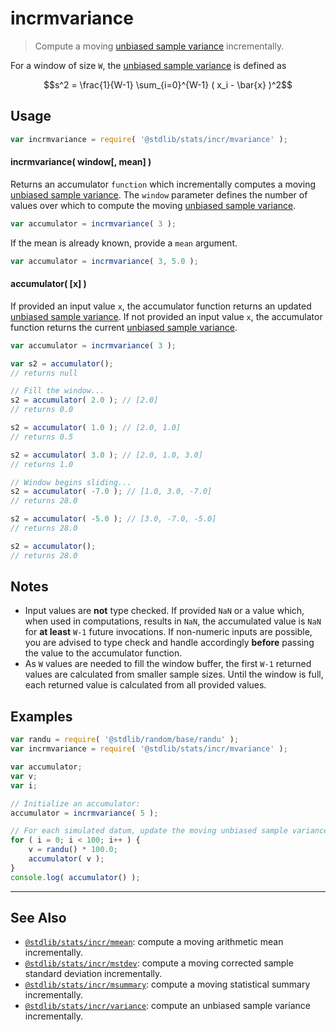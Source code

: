 <!--

@license Apache-2.0

Copyright (c) 2018 The Stdlib Authors.

Licensed under the Apache License, Version 2.0 (the "License");
you may not use this file except in compliance with the License.
You may obtain a copy of the License at

   http://www.apache.org/licenses/LICENSE-2.0

Unless required by applicable law or agreed to in writing, software
distributed under the License is distributed on an "AS IS" BASIS,
WITHOUT WARRANTIES OR CONDITIONS OF ANY KIND, either express or implied.
See the License for the specific language governing permissions and
limitations under the License.

-->

# incrmvariance

> Compute a moving [unbiased sample variance][sample-variance] incrementally.

<section class="intro">

For a window of size `W`, the [unbiased sample variance][sample-variance] is defined as

<!-- <equation class="equation" label="eq:unbiased_sample_variance" align="center" raw="s^2 = \frac{1}{W-1} \sum_{i=0}^{W-1} ( x_i - \bar{x} )^2" alt="Equation for the unbiased sample variance."> -->

```math
s^2 = \frac{1}{W-1} \sum_{i=0}^{W-1} ( x_i - \bar{x} )^2
```

<!-- <div class="equation" align="center" data-raw-text="s^2 = \frac{1}{W-1} \sum_{i=0}^{W-1} ( x_i - \bar{x} )^2" data-equation="eq:unbiased_sample_variance">
    <img src="https://cdn.jsdelivr.net/gh/stdlib-js/stdlib@49d8cabda84033d55d7b8069f19ee3dd8b8d1496/lib/node_modules/@stdlib/stats/incr/mvariance/docs/img/equation_unbiased_sample_variance.svg" alt="Equation for the unbiased sample variance.">
    <br>
</div> -->

<!-- </equation> -->

</section>

<!-- /.intro -->

<section class="usage">

## Usage

```javascript
var incrmvariance = require( '@stdlib/stats/incr/mvariance' );
```

#### incrmvariance( window\[, mean] )

Returns an accumulator `function` which incrementally computes a moving [unbiased sample variance][sample-variance]. The `window` parameter defines the number of values over which to compute the moving [unbiased sample variance][sample-variance].

```javascript
var accumulator = incrmvariance( 3 );
```

If the mean is already known, provide a `mean` argument.

```javascript
var accumulator = incrmvariance( 3, 5.0 );
```

#### accumulator( \[x] )

If provided an input value `x`, the accumulator function returns an updated [unbiased sample variance][sample-variance]. If not provided an input value `x`, the accumulator function returns the current [unbiased sample variance][sample-variance].

```javascript
var accumulator = incrmvariance( 3 );

var s2 = accumulator();
// returns null

// Fill the window...
s2 = accumulator( 2.0 ); // [2.0]
// returns 0.0

s2 = accumulator( 1.0 ); // [2.0, 1.0]
// returns 0.5

s2 = accumulator( 3.0 ); // [2.0, 1.0, 3.0]
// returns 1.0

// Window begins sliding...
s2 = accumulator( -7.0 ); // [1.0, 3.0, -7.0]
// returns 28.0

s2 = accumulator( -5.0 ); // [3.0, -7.0, -5.0]
// returns 28.0

s2 = accumulator();
// returns 28.0
```

</section>

<!-- /.usage -->

<section class="notes">

## Notes

-   Input values are **not** type checked. If provided `NaN` or a value which, when used in computations, results in `NaN`, the accumulated value is `NaN` for **at least** `W-1` future invocations. If non-numeric inputs are possible, you are advised to type check and handle accordingly **before** passing the value to the accumulator function.
-   As `W` values are needed to fill the window buffer, the first `W-1` returned values are calculated from smaller sample sizes. Until the window is full, each returned value is calculated from all provided values.

</section>

<!-- /.notes -->

<section class="examples">

## Examples

<!-- eslint no-undef: "error" -->

```javascript
var randu = require( '@stdlib/random/base/randu' );
var incrmvariance = require( '@stdlib/stats/incr/mvariance' );

var accumulator;
var v;
var i;

// Initialize an accumulator:
accumulator = incrmvariance( 5 );

// For each simulated datum, update the moving unbiased sample variance...
for ( i = 0; i < 100; i++ ) {
    v = randu() * 100.0;
    accumulator( v );
}
console.log( accumulator() );
```

</section>

<!-- /.examples -->

<!-- Section for related `stdlib` packages. Do not manually edit this section, as it is automatically populated. -->

<section class="related">

* * *

## See Also

-   <span class="package-name">[`@stdlib/stats/incr/mmean`][@stdlib/stats/incr/mmean]</span><span class="delimiter">: </span><span class="description">compute a moving arithmetic mean incrementally.</span>
-   <span class="package-name">[`@stdlib/stats/incr/mstdev`][@stdlib/stats/incr/mstdev]</span><span class="delimiter">: </span><span class="description">compute a moving corrected sample standard deviation incrementally.</span>
-   <span class="package-name">[`@stdlib/stats/incr/msummary`][@stdlib/stats/incr/msummary]</span><span class="delimiter">: </span><span class="description">compute a moving statistical summary incrementally.</span>
-   <span class="package-name">[`@stdlib/stats/incr/variance`][@stdlib/stats/incr/variance]</span><span class="delimiter">: </span><span class="description">compute an unbiased sample variance incrementally.</span>

</section>

<!-- /.related -->

<!-- Section for all links. Make sure to keep an empty line after the `section` element and another before the `/section` close. -->

<section class="links">

[sample-variance]: https://en.wikipedia.org/wiki/Variance

<!-- <related-links> -->

[@stdlib/stats/incr/mmean]: https://github.com/stdlib-js/stats/tree/main/incr/mmean

[@stdlib/stats/incr/mstdev]: https://github.com/stdlib-js/stats/tree/main/incr/mstdev

[@stdlib/stats/incr/msummary]: https://github.com/stdlib-js/stats/tree/main/incr/msummary

[@stdlib/stats/incr/variance]: https://github.com/stdlib-js/stats/tree/main/incr/variance

<!-- </related-links> -->

</section>

<!-- /.links -->
